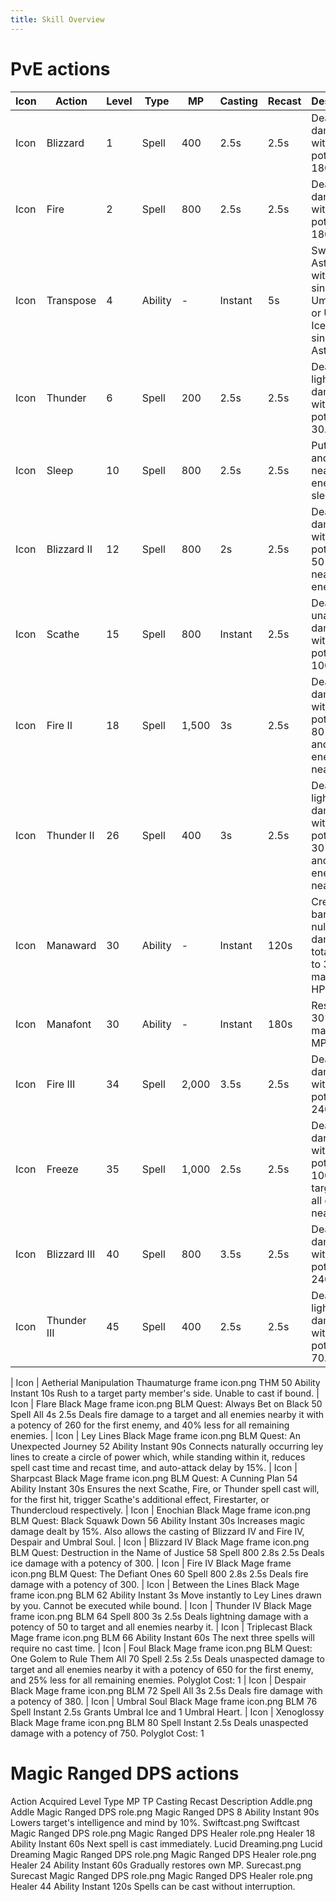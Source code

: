 ```yaml
---
title: Skill Overview
---
```

# PvE actions
| Icon | Action | Level | Type | MP | Casting | Recast | Description | 
| --- | --- | --- | --- | --- | --- | --- | --- | 
| Icon | Blizzard | 1 | Spell | 400 | 2.5s | 2.5s | Deals ice damage with a potency of 180. 
| Icon | Fire | 2 | Spell | 800 | 2.5s | 2.5s | Deals fire damage with a potency of 180.
| Icon | Transpose | 4 | Ability | - | Instant | 5s | Swaps Astral Fire with a single Umbral Ice or Umbral Ice with a single Astral Fire.
| Icon | Thunder|6|Spell|200|2.5s|2.5s|Deals lightning damage with a potency of 30.
| Icon | Sleep|10|Spell|800|2.5s|2.5s|Puts target and all nearby enemies to sleep.
| Icon | Blizzard II|12|Spell|800|2s|2.5s|Deals ice damage with a potency of 50 to all nearby enemies.
| Icon | Scathe|15|Spell|800|Instant|2.5s|Deals unaspected damage with a potency of 100.
| Icon | Fire II|18|Spell|1,500|3s|2.5s|Deals fire damage with a potency of 80 to target and all enemies nearby it.
| Icon | Thunder II|26|Spell|400|3s|2.5s|Deals lightning damage with a potency of 30 to target and all enemies nearby it.
| Icon | Manaward|30 | Ability | - | Instant|120s|Creates a barrier that nullifies damage totaling up to 30% of maximum HP.
| Icon | Manafont|30|Ability | - | Instant|180s|Restore 30% of maximum MP.
| Icon | Fire III|34|Spell|2,000|3.5s|2.5s|Deals fire damage with a potency of 240.
| Icon | Freeze|35|Spell|1,000|2.5s|2.5s|Deals ice damage with a potency of 100 to target and all enemies nearby it.
| Icon | Blizzard III|40|Spell|800|3.5s|2.5s|Deals ice damage with a potency of 240.
| Icon | Thunder III|45|Spell|400|2.5s|2.5s|Deals lightning damage with a potency of 70.

| Icon | Aetherial Manipulation	Thaumaturge frame icon.png THM		50	Ability		Instant	10s	Rush to a target party member's side.
Unable to cast if bound.
| Icon | Flare	Black Mage frame icon.png BLM	Quest: Always Bet on Black	50	Spell	All	4s	2.5s	Deals fire damage to a target and all enemies nearby it with a potency of 260 for the first enemy, and 40% less for all remaining enemies.
| Icon | Ley Lines	Black Mage frame icon.png BLM	Quest: An Unexpected Journey	52	Ability		Instant	90s	Connects naturally occurring ley lines to create a circle of power which, while standing within it, reduces spell cast time and recast time, and auto-attack delay by 15%.
| Icon | Sharpcast	Black Mage frame icon.png BLM	Quest: A Cunning Plan	54	Ability		Instant	30s	Ensures the next Scathe, Fire, or Thunder spell cast will, for the first hit, trigger Scathe's additional effect, Firestarter, or Thundercloud respectively.
| Icon | Enochian	Black Mage frame icon.png BLM	Quest: Black Squawk Down	56	Ability		Instant	30s	Increases magic damage dealt by 15%. Also allows the casting of Blizzard IV and Fire IV, Despair and Umbral Soul.
| Icon | Blizzard IV	Black Mage frame icon.png BLM	Quest: Destruction in the Name of Justice	58	Spell	800	2.8s	2.5s	Deals ice damage with a potency of 300.
| Icon | Fire IV	Black Mage frame icon.png BLM	Quest: The Defiant Ones	60	Spell	800	2.8s	2.5s	Deals fire damage with a potency of 300.
| Icon | Between the Lines	Black Mage frame icon.png BLM		62	Ability		Instant	3s	Move instantly to Ley Lines drawn by you.
Cannot be executed while bound.
| Icon | Thunder IV	Black Mage frame icon.png BLM		64	Spell	800	3s	2.5s	Deals lightning damage with a potency of 50 to target and all enemies nearby it.
| Icon | Triplecast	Black Mage frame icon.png BLM		66	Ability		Instant	60s	The next three spells will require no cast time.
| Icon | Foul	Black Mage frame icon.png BLM	Quest: One Golem to Rule Them All	70	Spell		2.5s	2.5s	Deals unaspected damage to target and all enemies nearby it with a potency of 650 for the first enemy, and 25% less for all remaining enemies.
Polyglot Cost: 1
| Icon | Despair	Black Mage frame icon.png BLM		72	Spell	All	3s	2.5s	Deals fire damage with a potency of 380.
| Icon | Umbral Soul	Black Mage frame icon.png BLM		76	Spell		Instant	2.5s	Grants Umbral Ice and 1 Umbral Heart.
| Icon | Xenoglossy	Black Mage frame icon.png BLM		80	Spell		Instant	2.5s	Deals unaspected damage with a potency of 750.
Polyglot Cost: 1


# Magic Ranged DPS actions
Action	Acquired	Level	Type	MP	TP	Casting	Recast	Description
Addle.png  Addle	Magic Ranged DPS role.png Magic Ranged DPS	8	Ability			Instant	90s	Lowers target's intelligence and mind by 10%.
Swiftcast.png  Swiftcast	Magic Ranged DPS role.png Magic Ranged DPS
Healer role.png Healer	18	Ability			Instant	60s	Next spell is cast immediately.
Lucid Dreaming.png  Lucid Dreaming	Magic Ranged DPS role.png Magic Ranged DPS
Healer role.png Healer	24	Ability			Instant	60s	Gradually restores own MP.
Surecast.png  Surecast	Magic Ranged DPS role.png Magic Ranged DPS
Healer role.png Healer	44	Ability			Instant	120s	Spells can be cast without interruption.
